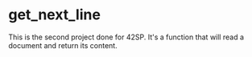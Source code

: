 # get_next_line
This is the second project done for 42SP. It's a function that will read a document and return its content.
